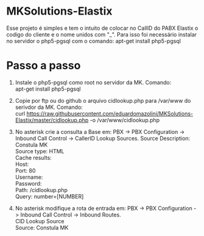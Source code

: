 # MKSolutions-Elastix

Esse projeto é simples e tem o intuito de colocar no CallID do PABX Elastix o codigo do cliente e o nome unidos com "_".
Para isso foi necessário instalar no servidor o php5-pgsql com o comando:
apt-get install php5-pgsql 

# Passo a passo
1. Instale o php5-pgsql como root no servidor da MK. Comando:</br>
apt-get install php5-pgsql

2. Copie por ftp ou do github o arquivo cidlookup.php para /var/www do serivdor da MK. Comando:</br>
curl https://raw.githubusercontent.com/eduardomazolini/MKSolutions-Elastix/master/cidlookup.php -o /var/www/cidlookup.php

3. No asterisk crie a consulta a Base em: PBX -> PBX Configuration -> Inbound Call Control -> CallerID Lookup Sources.
Source Description: Constula MK </br>
Source type: HTML</br>
Cache results: <Opcional eu deixo marcado></br>
Host: <IP do seu servidor MK></br>
Port: 80</br>
Username:</br>
Password:</br>
Path: /cidlookup.php</br>
Query: number=[NUMBER]</br>

4. No asterisk modifique a rota de entrada em: PBX -> PBX Configuration -> Inbound Call Control -> Inbound Routes.</br>
CID Lookup Source</br>
Source: Constula MK
